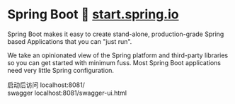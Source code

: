 # Spring Boot 👻 [start.spring.io](https://start.spring.io)
Spring Boot makes it easy to create stand-alone, production-grade Spring based Applications that you can "just run".

We take an opinionated view of the Spring platform and third-party libraries so you can get started with minimum fuss.
Most Spring Boot applications need very little Spring configuration.

启动后访问 localhost:8081/ <br />
swagger localhost:8081/swagger-ui.html